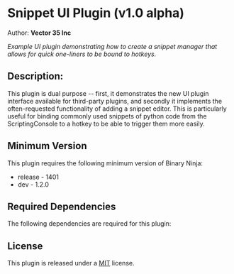 # Snippet UI Plugin (v1.0 alpha)

Author: **Vector 35 Inc**

_Example UI plugin demonstrating how to create a snippet manager that allows for quick one-liners to be bound to hotkeys._

## Description:

This plugin is dual purpose -- first, it demonstrates the new UI plugin interface available for third-party plugins, and secondly it implements the often-requested functionality of adding a snippet editor. This is particularly useful for binding commonly used snippets of python code from the ScriptingConsole to a hotkey to be able to trigger them more easily.

## Minimum Version

This plugin requires the following minimum version of Binary Ninja:

 * release - 1401
 * dev - 1.2.0

## Required Dependencies

The following dependencies are required for this plugin:

## License
This plugin is released under a [MIT](LICENSE) license.

